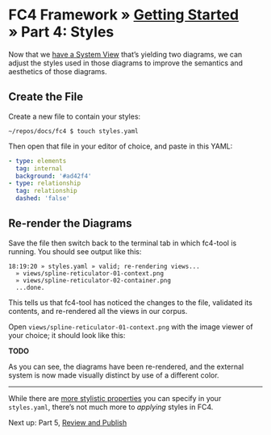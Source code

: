 # FC4 Framework » [Getting Started](index.md) » Part 4: Styles

Now that we [have a System View](view.md) that’s yielding two diagrams, we
can adjust the styles used in those diagrams to improve the semantics and
aesthetics of those diagrams.

## Create the File

Create a new file to contain your styles:

```shell
~/repos/docs/fc4 $ touch styles.yaml
```

Then open that file in your editor of choice, and paste in this YAML:

```yaml
- type: elements
  tag: internal
  background: '#ad42f4'
- type: relationship
  tag: relationship
  dashed: 'false'
```

## Re-render the Diagrams

Save the file then switch back to the terminal tab in which fc4-tool is running.
You should see output like this:

```
18:19:20 » styles.yaml » valid; re-rendering views...
  » views/spline-reticulator-01-context.png
  » views/spline-reticulator-02-container.png
  ...done.
```

This tells us that fc4-tool has noticed the changes to the file, validated its
contents, and re-rendered all the views in our corpus.

Open `views/spline-reticulator-01-context.png` with the image viewer of your
choice; it should look like this:

**TODO**

As you can see, the diagrams have been re-rendered, and the external system is
now made visually distinct by use of a different color.

----

While there are [more stylistic properties](../../reference/styles.yaml) you can
specify in your `styles.yaml`, there’s not much more to _applying_ styles in
FC4.

Next up: Part 5, [Review and Publish](review-publish.md)
